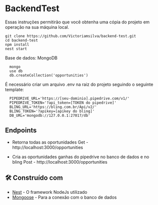 # BackendTest

Essas instruções permitirão que você obtenha uma cópia do projeto em operação na sua máquina local.

```shell
git clone https://github.com/Victoriamsilva/backend-test.git
cd backend-test
npm install
nest start
```

Base de dados: MongoDB

```shell
  mongo
  use db
  db.createCollection('opportunities')
```

É necessário criar um arquivo .env na raiz do projeto seguindo o seguinte template:

```shell
  PIPEDRIVE_URL='https://[seu-dominio].pipedrive.com/v1/'
  PIPEDRIVE_TOKEN='?api_token=[TOKEN do pipedrive]'
  BLING_URL='https://bling.com.br/Api/v2/'
  BLING_TOKEN='?apikey=[apikey do bling]'
  DB_URL='mongodb://127.0.0.1:27017/db'
```

## Endpoints

- Retorna todas as oportunidades
Get - http://localhost:3000/opportunities

- Cria as oportunidades ganhas do pipedrive no banco de dados e no bling
Post - http://localhost:3000/opportunities

## 🛠️ Construído com

- [Nest](https://docs.nestjs.com/) - O framework NodeJs utilizado
- [Mongoose](https://mongoosejs.com/docs/) - Para a conexão com o banco de dados
